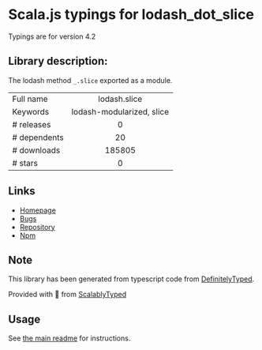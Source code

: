 
# Scala.js typings for lodash_dot_slice

Typings are for version 4.2

## Library description:
The lodash method `_.slice` exported as a module.

|                    |                 |
| ------------------ | :-------------: |
| Full name          | lodash.slice |
| Keywords           | lodash-modularized, slice |
| # releases         | 0 |
| # dependents       | 20 |
| # downloads        | 185805 |
| # stars            | 0 |

## Links
- [Homepage](https://lodash.com/)
- [Bugs](https://github.com/lodash/lodash/issues)
- [Repository](https://github.com/lodash/lodash)
- [Npm](https://www.npmjs.com/package/lodash.slice)
    


## Note
This library has been generated from typescript code from [DefinitelyTyped](https://definitelytyped.org).

Provided with :purple_heart: from [ScalablyTyped](https://github.com/oyvindberg/ScalablyTyped)

## Usage
See [the main readme](../../readme.md) for instructions.


